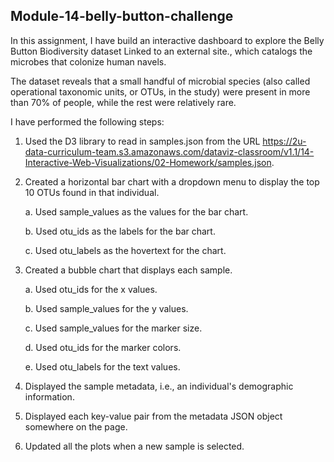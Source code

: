 ## Module-14-belly-button-challenge

In this assignment, I have build an interactive dashboard to explore the Belly Button Biodiversity dataset Linked to an external site., which catalogs the microbes that colonize human navels.

The dataset reveals that a small handful of microbial species (also called operational taxonomic units, or OTUs, in the study) were present in more than 70% of people, while the rest were relatively rare.

I have performed the following steps:

1. Used the D3 library to read in samples.json from the URL https://2u-data-curriculum-team.s3.amazonaws.com/dataviz-classroom/v1.1/14-Interactive-Web-Visualizations/02-Homework/samples.json.

2. Created a horizontal bar chart with a dropdown menu to display the top 10 OTUs found in that individual.
    
    a. Used sample_values as the values for the bar chart.
    
    b. Used otu_ids as the labels for the bar chart.
    
    c. Used otu_labels as the hovertext for the chart.



3. Created a bubble chart that displays each sample.
    
    a. Used otu_ids for the x values.
    
    b. Used sample_values for the y values.
    
    c. Used sample_values for the marker size.
    
    d. Used otu_ids for the marker colors.
    
    e. Used otu_labels for the text values.
    
    

4. Displayed the sample metadata, i.e., an individual's demographic information.

5. Displayed each key-value pair from the metadata JSON object somewhere on the page.



6. Updated all the plots when a new sample is selected. 
